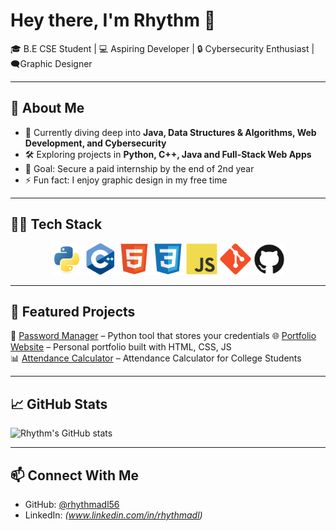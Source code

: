 # Hey there, I'm Rhythm 👋  

🎓 B.E CSE Student | 💻 Aspiring Developer | 🔒 Cybersecurity Enthusiast | 🗨️Graphic Designer

---

## 🚀 About Me  
- 🌱 Currently diving deep into **Java, Data Structures & Algorithms, Web Development, and Cybersecurity**  
- 🛠 Exploring projects in **Python, C++, Java and Full-Stack Web Apps**  
- 🎯 Goal: Secure a paid internship by the end of 2nd year  
- ⚡ Fun fact: I enjoy graphic design in my free time  

---

## 🧑‍💻 Tech Stack  

<p align="center">
  <img src="https://raw.githubusercontent.com/devicons/devicon/master/icons/python/python-original.svg" width="50" height="50" alt="Python"/>
  <img src="https://raw.githubusercontent.com/devicons/devicon/master/icons/cplusplus/cplusplus-original.svg" width="50" height="50" alt="C++"/>
  <img src="https://raw.githubusercontent.com/devicons/devicon/master/icons/html5/html5-original.svg" width="50" height="50" alt="HTML5"/>
  <img src="https://raw.githubusercontent.com/devicons/devicon/master/icons/css3/css3-original.svg" width="50" height="50" alt="CSS3"/>
  <img src="https://raw.githubusercontent.com/devicons/devicon/master/icons/javascript/javascript-original.svg" width="50" height="50" alt="JavaScript"/>
  <img src="https://raw.githubusercontent.com/devicons/devicon/master/icons/git/git-original.svg" width="50" height="50" alt="Git"/>
  <img src="https://raw.githubusercontent.com/devicons/devicon/master/icons/github/github-original.svg" width="50" height="50" alt="GitHub"/>
</p>


---

## 📌 Featured Projects  
🔐 [Password Manager](https://github.com/rhythmadl56/Password-Manager.git) – Python tool that stores your credentials 
🌐 [Portfolio Website](https://github.com/rhythmadl56/Portfolio-Website.git) – Personal portfolio built with HTML, CSS, JS  
📊 [Attendance Calculator](https://github.com/rhythmadl56/Attendance-Calculator.git) – Attendance Calculator for College Students 

---

## 📈 GitHub Stats  
![Rhythm's GitHub stats](https://github-readme-stats.vercel.app/api?username=rhythmadl56&show_icons=true&theme=tokyonight)  

---

## 📫 Connect With Me  
- GitHub: [@rhythmadl56](https://github.com/rhythmadl56)  
- LinkedIn: *(www.linkedin.com/in/rhythmadl)*  
